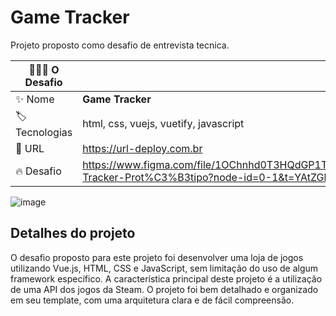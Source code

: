 # Game Tracker

Projeto proposto como desafio de entrevista tecnica.

| 👨🏻‍💻 O Desafio        |                                                                                                                |
| ------------------- | -------------------------------------------------------------------------------------------------------------- |
| :sparkles: Nome     | **Game Tracker**                                                                                               |
| :label: Tecnologias | html, css, vuejs, vuetify, javascript                                                                          |
| :rocket: URL        | https://url-deploy.com.br                                                                                      |
| :fire: Desafio      | https://www.figma.com/file/1OChnhd0T3HQdGP1TWHNbX/Game-Tracker-Prot%C3%B3tipo?node-id=0-1&t=YAtZGbxJ1lXAsrFW-0 |

<!-- Inserir imagem com a #vitrinedev ao final do link -->

![image](https://user-images.githubusercontent.com/23459929/231747000-72849494-0a80-4c65-bbe1-ebe650151506.png#vitrinedev)

## Detalhes do projeto

O desafio proposto para este projeto foi desenvolver uma loja de jogos utilizando Vue.js, HTML, CSS e JavaScript, sem limitação do uso de algum framework específico. A característica principal deste projeto é a utilização de uma API dos jogos da Steam. O projeto foi bem detalhado e organizado em seu template, com uma arquitetura clara e de fácil compreensão.
